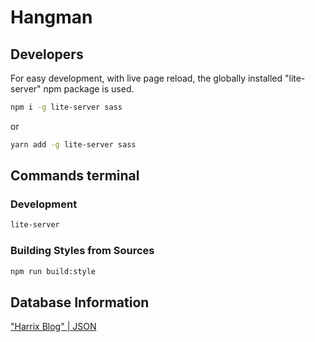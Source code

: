 # Hangman

## Developers

For easy development, with live page reload, the globally installed "lite-server" npm package is used.
```bash
npm i -g lite-server sass
```
or
```bash
yarn add -g lite-server sass
```

## Commands terminal

### Development

```bash
lite-server
```
### Building Styles from Sources

```bash
npm run build:style
```

## Database Information

["Harrix Blog" | JSON](https://harrix.dev/blog/2018/russian-nouns/)
